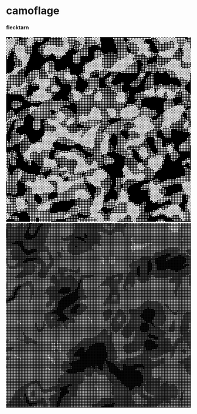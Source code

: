 # camoflage

#### flecktarn
![flecktarn01](https://github.com/helloidiot/camoflage/blob/master/gif/flecktarn01.gif)
![cadpat01](https://github.com/helloidiot/camoflage/blob/master/gif/cadpat01.gif)

